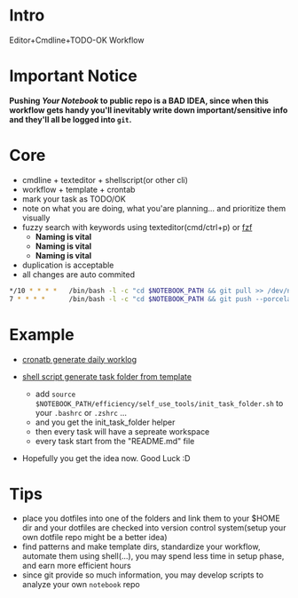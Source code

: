 # Intro

Editor+Cmdline+TODO-OK Workflow

# Important Notice

**Pushing *Your Notebook* to public repo is a BAD IDEA, since when this workflow gets handy you'll inevitably write down important/sensitive info and they'll all be logged into `git`.**

# Core

+ cmdline + texteditor + shellscript(or other cli)
+ workflow + template + crontab
+ mark your task as TODO/OK
+ note on what you are doing, what you'are planning... and prioritize them visually
+ fuzzy search with keywords using texteditor(cmd/ctrl+p) or [fzf](https://github.com/junegunn/fzf)
    + **Naming is vital**
    + **Naming is vital**
    + **Naming is vital**
+ duplication is acceptable
+ all changes are auto commited
```sh
*/10 * * * *   /bin/bash -l -c "cd $NOTEBOOK_PATH && git pull >> /dev/null && git add . && git commit -m 'AUTO COMMIT.' >> /dev/null 2>> log/cron_commit.log"
7 * * * *      /bin/bash -l -c "cd $NOTEBOOK_PATH && git push --porcelain >> log/cron_push.log 2>&1"
```

# Example

+ [cronatb generate daily worklog](efficiency/self_use_tools/create_worklog.daily.sh)
+ [shell script generate task folder from template](efficiency/self_use_tools/init_task_folder.sh)
    + add `source $NOTEBOOK_PATH/efficiency/self_use_tools/init_task_folder.sh` to your `.bashrc` or `.zshrc` ...
    + and you get the init_task_folder helper
    + then every task will have a sepreate workspace
    + every task start from the "README.md" file

+ Hopefully you get the idea now. Good Luck :D

# Tips

+ place you dotfiles into one of the folders and link them to your $HOME dir and your dotfiles are checked into version control system(setup your own dotfile repo might be a better idea)
+ find patterns and make template dirs, standardize your workflow, automate them using shell(...), you may spend less time in setup phase, and earn more efficient hours
+ since git provide so much information, you may develop scripts to analyze your own `notebook` repo

